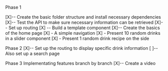Phase 1

[X]-- Create the basic folder structure and install necessary dependencies
[X]-- Test the API to make sure necessary information can be retrieved
[X]-- Set up routing
[X] -- Build a template component
[X]-- Create the basics of the home page
[X]    - A simple navigation
[X]    - Present 10 random drinks in a slider component
[X]    - Present 1 random drink recipe on the side

Phase 2
[X]-- Set up the routing to display specific drink information
[ ]-- Also set up a search page

Phase 3 Implementating features branch by branch
[X]-- Create a video
